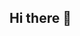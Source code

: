 ## Hi there 👋

<!--
**PROMEMER12/PROMEMER12** is a ✨ _special_ ✨ repository because its `README.md` (this file) appears on your GitHub profile.

Here are some ideas to get you started:

- 🔭 I’m currently working on studying at the bit-academy !
- 🌱 I’m currently learning Back-end/php/html/database
- 💬 Ask me about roblox.
- ⚡ Fun fact: i get hyperfocus on things i like
-->
